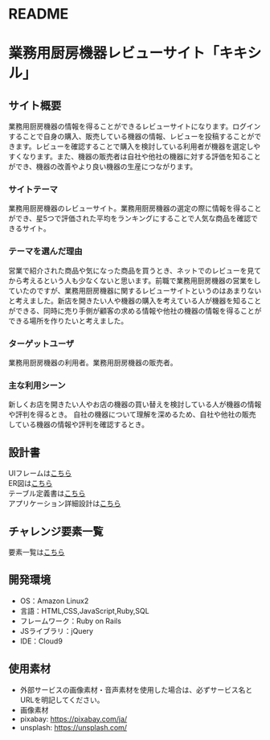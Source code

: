 # README

# 業務用厨房機器レビューサイト「キキシル」

## サイト概要
業務用厨房機器の情報を得ることができるレビューサイトになります。ログインすることで自身の購入、販売している機器の情報、レビューを投稿することができます。レビューを確認することで購入を検討している利用者が機器を選定しやすくなります。また、機器の販売者は自社や他社の機器に対する評価を知ることができ、機器の改善やより良い機器の生産につながります。

### サイトテーマ
業務用厨房機器のレビューサイト。業務用厨房機器の選定の際に情報を得ることができ、星5つで評価された平均をランキングにすることで人気な商品を確認できるサイト。

### テーマを選んだ理由
営業で紹介された商品や気になった商品を買うとき、ネットでのレビューを見てから考えるという人も少なくないと思います。前職で業務用厨房機器の営業をしていたのですが、業務用厨房機器に関するレビューサイトというのはあまりないと考えました。新店を開きたい人や機器の購入を考えている人が機器を知ることができる、同時に売り手側が顧客の求める情報や他社の機器の情報を得ることができる場所を作りたいと考えました。

### ターゲットユーザ
業務用厨房機器の利用者。業務用厨房機器の販売者。

### 主な利用シーン
新しくお店を開きたい人やお店の機器の買い替えを検討している人が機器の情報や評判を得るとき。
自社の機器について理解を深めるため、自社や他社の販売している機器の情報や評判を確認するとき。

## 設計書
UIフレームは<a href="https://drive.google.com/file/d/1T6T4WA_p2Z_WKUYahWQ1zpguw-eQYOdY/view?usp=sharing">こちら</a><br>
ER図は<a href="https://drive.google.com/file/d/1XdtZY2AfhK8dQf2kOkI274mtEFcFHk82/view?usp=sharing">こちら</a><br>
テーブル定義書は<a href="https://docs.google.com/spreadsheets/d/1sCu5dgXXKW43DcQghoUSbGMtw7AUnNIERxEvb85LLOw/edit?usp=sharing">こちら</a><br>
アプリケーション詳細設計は<a href="https://docs.google.com/spreadsheets/d/18Ujq8EsayIrGynsupusB5mSK4yzJpUxPCkg5uhI0U6A/edit?usp=sharing">こちら</a>


## チャレンジ要素一覧
要素一覧は<a href="https://docs.google.com/spreadsheets/d/1VxBbIqKz7YlrnDTXHLmMoZVb5zkUS1-7skOwGrt25I8/edit?usp=sharing">こちら</a>

## 開発環境
- OS：Amazon Linux2
- 言語：HTML,CSS,JavaScript,Ruby,SQL
- フレームワーク：Ruby on Rails
- JSライブラリ：jQuery
- IDE：Cloud9

## 使用素材
- 外部サービスの画像素材・音声素材を使用した場合は、必ずサービス名とURLを明記してください。
- 画像素材
- pixabay: https://pixabay.com/ja/
- unsplash: https://unsplash.com/
